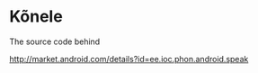 Kõnele
======

The source code behind

http://market.android.com/details?id=ee.ioc.phon.android.speak
